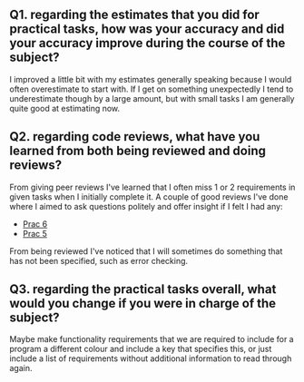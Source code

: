 ## Q1. regarding the estimates that you did for practical tasks, how was your accuracy and did your accuracy improve during the course of the subject?

I improved a little bit with my estimates generally speaking because I would often overestimate to start with.
If I get on something unexpectedly I tend to underestimate though by a large amount, but with small tasks I am generally
quite good at estimating now.

## Q2. regarding code reviews, what have you learned from both being reviewed and doing reviews?

From giving peer reviews I've learned that I often miss 1 or 2 requirements in given tasks when I initially complete it.
A couple of good reviews I've done where I aimed to ask questions politely and offer insight if I felt I had any:

- [Prac 6](https://github.com/Jimmyrynn/cp1404practicals/pull/4)
- [Prac 5](https://github.com/callumjriley3/cp1404practicals/pull/2)

From being reviewed I've noticed that I will sometimes do something that has not been specified, such as
error checking.

## Q3. regarding the practical tasks overall, what would you change if you were in charge of the subject?

Maybe make functionality requirements that we are required to include for a program a different colour and include
a key that specifies this, or just include a list of requirements without additional information to read through again.
